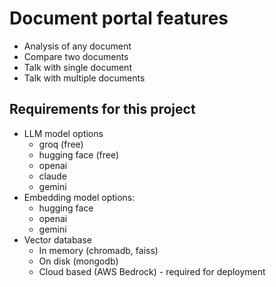 # Document portal features

- Analysis of any document
- Compare two documents
- Talk with single document
- Talk with multiple documents

## Requirements for this project
- LLM model options
    - groq (free)
    - hugging face (free)
    - openai
    - claude
    - gemini
- Embedding model options:
    - hugging face 
    - openai
    - gemini
- Vector database
    - In memory (chromadb, faiss)
    - On disk (mongodb)
    - Cloud based (AWS Bedrock) - required for deployment